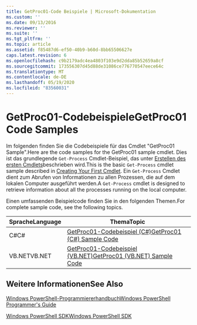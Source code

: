 ```yaml
---
title: GetProc01-Code Beispiele | Microsoft-Dokumentation
ms.custom: ''
ms.date: 09/13/2016
ms.reviewer: ''
ms.suite: ''
ms.tgt_pltfrm: ''
ms.topic: article
ms.assetid: f85487d6-ef50-40b9-b60d-8bb65506627e
caps.latest.revision: 6
ms.openlocfilehash: c9b2179adc4ea4803f103e9d2dda85b52659a8cf
ms.sourcegitcommit: 173556307d45d88de31086ce776770547eece64c
ms.translationtype: MT
ms.contentlocale: de-DE
ms.lasthandoff: 05/19/2020
ms.locfileid: "83560031"
---
```

# <a name="getproc01-code-samples"></a><span data-ttu-id="b588d-102">GetProc01-Codebeispiele</span><span class="sxs-lookup"><span data-stu-id="b588d-102">GetProc01 Code Samples</span></span>

<span data-ttu-id="b588d-103">Im folgenden finden Sie die Codebeispiele für das Cmdlet "GetProc01 Sample".</span><span class="sxs-lookup"><span data-stu-id="b588d-103">Here are the code samples for the GetProc01 sample cmdlet.</span></span> <span data-ttu-id="b588d-104">Dies ist das grundlegende `Get-Process` Cmdlet-Beispiel, das unter [Erstellen des ersten Cmdlets](../cmdlet/creating-a-cmdlet-without-parameters.md)beschrieben wird.</span><span class="sxs-lookup"><span data-stu-id="b588d-104">This is the basic `Get-Process` cmdlet sample described in [Creating Your First Cmdlet](../cmdlet/creating-a-cmdlet-without-parameters.md).</span></span> <span data-ttu-id="b588d-105">Ein `Get-Process` Cmdlet dient zum Abrufen von Informationen zu allen Prozessen, die auf dem lokalen Computer ausgeführt werden.</span><span class="sxs-lookup"><span data-stu-id="b588d-105">A `Get-Process` cmdlet is designed to retrieve information about all the processes running on the local computer.</span></span>

<span data-ttu-id="b588d-106">Einen umfassenden Beispielcode finden Sie in den folgenden Themen.</span><span class="sxs-lookup"><span data-stu-id="b588d-106">For complete sample code, see the following topics.</span></span>

|<span data-ttu-id="b588d-107">Sprache</span><span class="sxs-lookup"><span data-stu-id="b588d-107">Language</span></span>|<span data-ttu-id="b588d-108">Thema</span><span class="sxs-lookup"><span data-stu-id="b588d-108">Topic</span></span>|
|--------------|-----------|
|<span data-ttu-id="b588d-109">C#</span><span class="sxs-lookup"><span data-stu-id="b588d-109">C#</span></span>|[<span data-ttu-id="b588d-110">GetProc01-Codebeispiel (C#)</span><span class="sxs-lookup"><span data-stu-id="b588d-110">GetProc01 (C#) Sample Code</span></span>](./getproc01-csharp-sample-code.md)|
|<span data-ttu-id="b588d-111">VB.NET</span><span class="sxs-lookup"><span data-stu-id="b588d-111">VB.NET</span></span>|[<span data-ttu-id="b588d-112">GetProc01-Codebeispiel (VB.NET)</span><span class="sxs-lookup"><span data-stu-id="b588d-112">GetProc01 (VB.NET) Sample Code</span></span>](./getproc01-vb-net-sample-code.md)|

## <a name="see-also"></a><span data-ttu-id="b588d-113">Weitere Informationen</span><span class="sxs-lookup"><span data-stu-id="b588d-113">See Also</span></span>

[<span data-ttu-id="b588d-114">Windows PowerShell-Programmiererhandbuch</span><span class="sxs-lookup"><span data-stu-id="b588d-114">Windows PowerShell Programmer's Guide</span></span>](./windows-powershell-programmer-s-guide.md)

[<span data-ttu-id="b588d-115">Windows PowerShell SDK</span><span class="sxs-lookup"><span data-stu-id="b588d-115">Windows PowerShell SDK</span></span>](../windows-powershell-reference.md)
